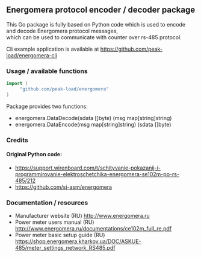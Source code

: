 ## Energomera protocol encoder / decoder package                                                                                                                                                                                                                            
                                                                                                                                                                                                                                                                            
This Go package is fully based on Python code which is used to encode and decode Energomera protocol messages,                                                                                                                                                              
which can be used to communicate with counter over rs-485 protocol.                                                                                                                                                                                                         
                                                                                                                                                                                                                                                                            
Cli example application is available at https://github.com/peak-load/energomera-cli                                                                                                                                                                                                                 
                                                                                                                                                                                                                                                                            
### Usage  / available functions  

```go
import (
     "github.com/peak-load/energomera"
)
```

Package provides two functions:
* energomera.DataDecode(sdata []byte) (msg map[string]string)                                                                                                                                                                                                                 
* energomera.DataEncode(msg map[string]string) (sdata []byte)                                                                                                                                                                                                                                                                                                                                                                                                                                                                                        
                                                                                                                                                                                                                                                                            
### Credits 
#### Original Python code: 
* https://support.wirenboard.com/t/schityvanie-pokazanij-i-programmirovanie-elektroschetchika-energomera-se102m-po-rs-485/212                                                                                                                                               
* https://github.com/sj-asm/energomera        

### Documentation / resources
* Manufacturer website (RU) http://www.energomera.ru
* Power meter users manual (RU) http://www.energomera.ru/documentations/ce102m_full_re.pdf
* Power meter basic setup guide (RU) https://shop.energomera.kharkov.ua/DOC/ASKUE-485/meter_settings_network_RS485.pdf
